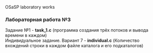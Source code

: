 OSaSP laboratory works

<h3>Лабораторная работа №3</h3>

Задание №1 - <b>task_1.c</b> (программа создания трёх потоков и вывода времени в каждом) <br>
Индивидуальное задание. Вариант 7 - <b>individual.c</b> (Количество вхождений строки в каждом файле каталога и его подкаталогов)
